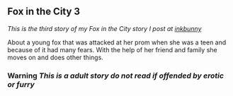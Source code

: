 ## Fox in the City 3
*This is the third story of my Fox in the City story I post at [inkbunny](http://inkbunny.net)*  

About a young fox that was attacked at her prom when she was a teen and because of it had many fears. With the help of her friend and family she moves on and does other things.  

### Warning *This is a adult story do not read if offended by erotic or furry*
